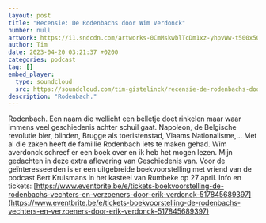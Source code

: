 ```yaml
---
layout: post
title: "Recensie: De Rodenbachs door Wim Verdonck"
number: null
artwork: https://i1.sndcdn.com/artworks-0CmMskwblTcDm1xz-yhpvWw-t500x500.jpg
author: Tim
date: 2023-04-20 03:21:37 +0200
categories: podcast
tag: []
embed_player:
  type: soundcloud
  src: https://soundcloud.com/tim-gistelinck/recensie-de-rodenbachs-door-wim-verdonck
description: "Rodenbach."
---
```

Rodenbach. Een naam die wellicht een belletje doet rinkelen maar waar immens veel geschiedenis achter schuil gaat. Napoleon, de Belgische revolutie bier, blinden, Brugge als toeristenstad, Vlaams Nationalisme,... Met al die zaken heeft de famillie Rodenbach iets te maken gehad. Wim averdonck schreef er een boek over en ik heb het mogen lezen. Mijn gedachten in deze extra aflevering van Geschiedenis van.
Voor de geïnteresseerden is er een uitgebreide boekvoorstelling met vriend van de podcast Bert Kruismans in het kasteel van Rumbeke op 27 april. Info en tickets: [https://www.eventbrite.be/e/tickets-boekvoorstelling-de-rodenbachs-vechters-en-verzoeners-door-erik-verdonck-517845689397](https://www.eventbrite.be/e/tickets-boekvoorstelling-de-rodenbachs-vechters-en-verzoeners-door-erik-verdonck-517845689397)